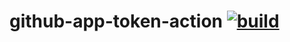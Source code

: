 # github-app-token-action [![build](https://github.com/anandrikka/github-app-token-action/actions/workflows/build.yml/badge.svg)](https://github.com/anandrikka/github-app-token/actions/workflows/build.yml)

